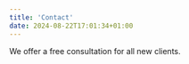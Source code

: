 ```yaml
---
title: 'Contact'
date: 2024-08-22T17:01:34+01:00
---
```


We offer a free consultation for all new clients.
